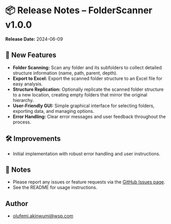 # 📦 Release Notes – FolderScanner v1.0.0

**Release Date:** 2024-06-09

## 🚀 New Features

- **Folder Scanning:** Scan any folder and its subfolders to collect detailed structure information (name, path, parent, depth).
- **Export to Excel:** Export the scanned folder structure to an Excel file for easy analysis.
- **Structure Replication:** Optionally replicate the scanned folder structure to a new location, creating empty folders that mirror the original hierarchy.
- **User-Friendly GUI:** Simple graphical interface for selecting folders, exporting data, and managing options.
- **Error Handling:** Clear error messages and user feedback throughout the process.

## 🛠️ Improvements

- Initial implementation with robust error handling and user instructions.

## 📝 Notes

- Please report any issues or feature requests via the [GitHub Issues page](https://github.com/your-username/your-repo/issues).
- See the README for usage instructions.

## Author
- olufemi.akinwumi@wsp.com
